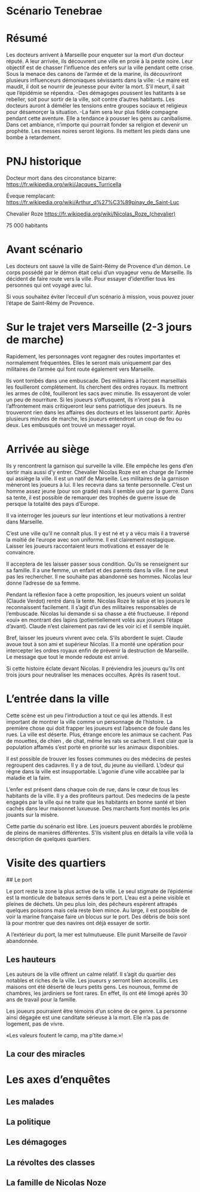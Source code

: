 # Scénario Tenebrae

# Résumé

Les docteurs arrivent à Marseille pour enqueter sur la mort d’un docteur réputé. A leur arrivée, ils découvrent une ville en proie à la peste noire. 
Leur objectif est de chasser l’influence des enfers sur la ville pendant cette crise.
Sous la menace des canons de l’armée et de la marine, ils découvriront plusieurs influenceurs démoniaques sévissants dans la ville:
-Le maire est maudit, il doit se nourrir de jeunesse pour éviter la mort. S’il meurt, il sait que l’épidémie se répendra. 
-Des démagoges poussent les hatitants à se rebeller, soit pour sortir de la ville, soit contre d’autres habitants. Les docteurs auront à déméler les tensions entre groupes sociaux et religieux pour désamorçer la situation.
-La faim sera leur plus fidèle compagne pendant cette aventure. Elle a tendance à pousser les gens au canibalisme. 
Dans cet ambiance, n’importe qui pourrait fonder sa religion et devenir un prophète. Les messes noires seront légions.
Ils mettent les pieds dans une bombe à retardement.

# PNJ historique

Docteur mort dans des circonstance bizarre:
https://fr.wikipedia.org/wiki/Jacques_Turricella

Éveque remplacant:
https://fr.wikipedia.org/wiki/Arthur_d%27%C3%89pinay_de_Saint-Luc

Chevalier Roze
https://fr.wikipedia.org/wiki/Nicolas_Roze_(chevalier)

75 000 habitants

# Avant scénario

Les docteurs ont sauvé la ville de Saint-Rémy de Provence d’un démon. Le corps possédé par le démon était celui d’un voyageur venu de Marseille. 
Ils décident de faire route vers la ville. Pour essayer d’identifier tous les personnes qui ont voyagé avec lui. 

Si vous souhaitez éviter l’ecceuil d’un scénario à mission, vous pouvez jouer l’étape de Saint-Rémy de Provence.

# Sur le trajet vers Marseille (2-3 jours de marche)

Rapidement, les personnages vont regagner des routes importantes et normalement fréquentées. 
Elles le seront mais uniquement par des militaires de l’armée qui font route également vers Marseille.

Ils vont tombés dans une embuscade. Des militaires à l’accent marseillais les fouilleront complètement. Ils cherchent des ordres royaux. 
Ils mettront les armes de côté, fouilleront les sacs avec minutie. Ils essayeront de voler un peu de nourriture. Si les joueurs s’offusquent, ils n’iront pas à l’affrontement 
mais critiqueront leur sens patriotique des joueurs. 
Ils ne trouveront rien dans les affaires des docteurs et les laisseront partir. 
Après plusieurs minutes de marche, les joueurs entendront un coup de feu ou deux. Les embusqués ont trouvé un messager royal.

# Arrivée au siège

Ils y rencontrent la garnison qui surveille la ville. Elle empêche les gens d’en sortir mais aussi d’y entrer.
Chevalier Nicolas Roze est en charge de l’armée qui assiège la ville. Il est un natif de Marseille.
Les militaires de la garnison mèneront les joueurs à lui.
Il les recevra dans sa tente personnelle. C’est un homme assez jeune (pour son grade) mais il semble usé par la guerre. 
Dans sa tente, il est possible de remarquer des trophés de guerre issue de persque la totalité des pays d’Europe.

Il va interroger les joueurs sur leur intentions et leur motivations à rentrer dans Marseille.

C’est une ville qu’il ne connaît plus. Il y est né et y a vécu mais il a traversé la moitié de l’europe avec son uniforme.
Il est clairement nostagique.
Laisser les joueurs raccontaient leurs motivations et essayer de le convaincre.

Il acceptera de les laisser passer sous condition.
Qu’ils se renseignent sur sa famille. Il a une femme, un enfant et des parents dans la ville.
Il ne peut pas les rechercher. Il ne souhaite pas abandonné ses hommes. Nicolas leur donne l’adresse de sa femme.

Pendant la réflexion face à cette proposition, les joueurs voient un soldat (Claude Verdot) rentré dans la tente. Nicolas Roze le salue et les joueurs le reconnaissent facilement. 
Il s’agit d’un des militaires responsables de l’embuscade. 
Nicolas lui demande si sa chasse a été fructueuse. Il répond «oui» en montrant des lapins (potientiellement volés aux joueurs l’étape d’avant).
Claude n’est clairement pas ravi de les voir ici et il semble inquièt. 

Bref, laisser les joueurs vivrent avec cela.   S’ils abordent le sujet. Claude avoue tout à son ami et supérieur Nicolas.
Il a monté une opération pour intercepter les ordres royaux enfin de prévenir la destruction de Marseille.
Le message que tout le monde redoute est arrivé. 

Si cette histoire éclate devant Nicolas. Il préviendra les joueurs qu’ils ont trois jours pour neutraliser les menaces occultes. Après ils rasent tout. 




# L’entrée dans la ville

Cette scène est un peu l’introduction a tout ce qui les attends. Il est important de montrer la ville comme un personnage de l’histoire. 
La première chose qui doit frapper les joueurs est l’absence de foule dans les rues. La ville est déserte.
Plus, étrange encore les animaux se cachent. Pas de mouettes, de chien , de chat, même les rats se cachent. 
Il est clair que la population affamés s’est porté en priorité sur les animaux disponibles. 

Il est possible de trouver les fosses communes ou des médecins de pestes regroupent des cadavres. Il y a de tout, du jeune au vieillard.
L’odeur qui règne dans la ville est insupportable. L’agonie d’une ville accablée par la maladie et la faim.

L’enfer est présent dans chaque coin de rue, dans le cœur de tous les habitants de la ville. 
Il y a des profiteurs partout. Des medecins de la peste engagés par la ville qui ne traite que les habitants en bonne santé et bien cachés dans leur maisonnet luxueuse.
Des marchants font montés les prix jouants sur la misère.

Cette partie du scénario est libre. Les joueurs peuvent abordés le problème de pleins de manières différentes. 
S’ils visitent plus en détails la ville voilà la description de quelques quartiers.

# Visite des quartiers


## Le port

Le port reste la zone la plus active de la ville. Le seul stigmate de l’épidémie est la monticule de bateaux serrés dans le port. L’eau est a peine visible et pleines de déchets.
Un peu plus loin, des pêcheurs espèrent attrapés quelques poissons mais cela reste bien mince.
Au large, il est possible de voir la marine française faire un blocus sur le port. Des débris de bois sont là pour montrer que des navires ont déjà essayer de sortir.

A l’extérieur du port, la mer est tulmutueuse. Elle punit Marseille de l’avoir abandonnée. 

## Les hauteurs

Les auteurs de la ville offrent un calme relatif. Il s’agit du quartier des notables et riches de la ville. Les joueurs y serront bien acceuillis. 
Les maisons ont été déserté de leurs petits gens. Les nounous, femme de chambres, les jardiniers se font rares. En effet, ils ont été limogé après 30 ans de travail pour la famille.

Les joueurs pourraient être témoins d’un scène de ce genre. La personne ainsi dégagée est une canditate sérieuse à la mort. Elle n’a pas de logement, pas de vivre.

«Les valeurs foutent le camp, ma p’tite dame.»!

## La cour des miracles



# Les axes d’enquêtes

## Les malades

## La politique

## Les démagoges

## La révoltes des classes

## La famille de Nicolas Noze





 



